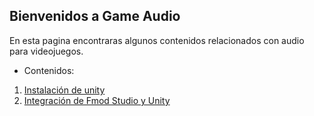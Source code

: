 ## Bienvenidos a Game Audio

En esta pagina encontraras algunos contenidos relacionados con audio para videojuegos.

- Contenidos:

1. [Instalación de unity](/unityInstall.md)
2. [Integración de Fmod Studio y Unity](/fmodUnityIntegration.md)
